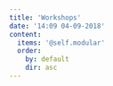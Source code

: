 ```yaml
---
title: 'Workshops'
date: '14:09 04-09-2018'
content:
  items: '@self.modular'
  order:
    by: default
    dir: asc
---
```

